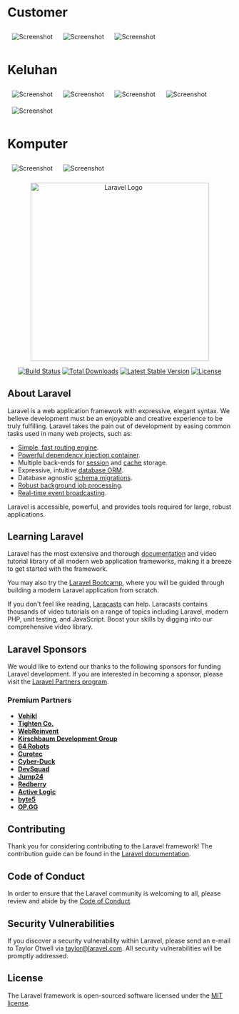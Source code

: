 
<h1>Customer</h1>
<p align="center">
  <div style="display: inline-block;">
    <img src="https://github.com/SeptiDwiCahyati/aplikasi-servicecomputer/blob/master/screenshot/costumer.png" alt="Screenshot" style="margin: 10px;">
    <img src="https://github.com/SeptiDwiCahyati/aplikasi-servicecomputer/blob/master/screenshot/costumer_edit.png" alt="Screenshot" style="margin: 10px;">
    <img src="https://github.com/SeptiDwiCahyati/aplikasi-servicecomputer/blob/master/screenshot/costumer_tambah.png" alt="Screenshot" style="margin: 10px;">
  </div>
</p>

<h1>Keluhan</h1>
<p align="center">
  <div style="display: inline-block;">
    <img src="https://github.com/SeptiDwiCahyati/aplikasi-servicecomputer/blob/master/screenshot/keluhan_1.png" alt="Screenshot" style="margin: 10px;">
    <img src="https://github.com/SeptiDwiCahyati/aplikasi-servicecomputer/blob/master/screenshot/keluhan_daftar.png" alt="Screenshot" style="margin: 10px;">
    <img src="https://github.com/SeptiDwiCahyati/aplikasi-servicecomputer/blob/master/screenshot/keluhan_edit.png" alt="Screenshot" style="margin: 10px;">
    <img src="https://github.com/SeptiDwiCahyati/aplikasi-servicecomputer/blob/master/screenshot/keluhan_konfirmasi.png" alt="Screenshot" style="margin: 10px;">
    <img src="https://github.com/SeptiDwiCahyati/aplikasi-servicecomputer/blob/master/screenshot/keluhan_tambah.png" alt="Screenshot" style="margin: 10px;">
  </div>
</p>

<h1>Komputer</h1>
<p align="center">
  <div style="display: inline-block;">
    <img src="https://github.com/SeptiDwiCahyati/aplikasi-servicecomputer/blob/master/screenshot/komputer_daftar.png" alt="Screenshot" style="margin: 10px;">
    <img src="https://github.com/SeptiDwiCahyati/aplikasi-servicecomputer/blob/master/screenshot/komputer_daftar.png" alt="Screenshot" style="margin: 10px;">
  </div>
</p>


<p align="center"><a href="https://laravel.com" target="_blank"><img src="https://raw.githubusercontent.com/laravel/art/master/logo-lockup/5%20SVG/2%20CMYK/1%20Full%20Color/laravel-logolockup-cmyk-red.svg" width="400" alt="Laravel Logo"></a></p>

<p align="center">
<a href="https://github.com/laravel/framework/actions"><img src="https://github.com/laravel/framework/workflows/tests/badge.svg" alt="Build Status"></a>
<a href="https://packagist.org/packages/laravel/framework"><img src="https://img.shields.io/packagist/dt/laravel/framework" alt="Total Downloads"></a>
<a href="https://packagist.org/packages/laravel/framework"><img src="https://img.shields.io/packagist/v/laravel/framework" alt="Latest Stable Version"></a>
<a href="https://packagist.org/packages/laravel/framework"><img src="https://img.shields.io/packagist/l/laravel/framework" alt="License"></a>
</p>

## About Laravel

Laravel is a web application framework with expressive, elegant syntax. We believe development must be an enjoyable and creative experience to be truly fulfilling. Laravel takes the pain out of development by easing common tasks used in many web projects, such as:

- [Simple, fast routing engine](https://laravel.com/docs/routing).
- [Powerful dependency injection container](https://laravel.com/docs/container).
- Multiple back-ends for [session](https://laravel.com/docs/session) and [cache](https://laravel.com/docs/cache) storage.
- Expressive, intuitive [database ORM](https://laravel.com/docs/eloquent).
- Database agnostic [schema migrations](https://laravel.com/docs/migrations).
- [Robust background job processing](https://laravel.com/docs/queues).
- [Real-time event broadcasting](https://laravel.com/docs/broadcasting).

Laravel is accessible, powerful, and provides tools required for large, robust applications.

## Learning Laravel

Laravel has the most extensive and thorough [documentation](https://laravel.com/docs) and video tutorial library of all modern web application frameworks, making it a breeze to get started with the framework.

You may also try the [Laravel Bootcamp](https://bootcamp.laravel.com), where you will be guided through building a modern Laravel application from scratch.

If you don't feel like reading, [Laracasts](https://laracasts.com) can help. Laracasts contains thousands of video tutorials on a range of topics including Laravel, modern PHP, unit testing, and JavaScript. Boost your skills by digging into our comprehensive video library.

## Laravel Sponsors

We would like to extend our thanks to the following sponsors for funding Laravel development. If you are interested in becoming a sponsor, please visit the [Laravel Partners program](https://partners.laravel.com).

### Premium Partners

- **[Vehikl](https://vehikl.com/)**
- **[Tighten Co.](https://tighten.co)**
- **[WebReinvent](https://webreinvent.com/)**
- **[Kirschbaum Development Group](https://kirschbaumdevelopment.com)**
- **[64 Robots](https://64robots.com)**
- **[Curotec](https://www.curotec.com/services/technologies/laravel/)**
- **[Cyber-Duck](https://cyber-duck.co.uk)**
- **[DevSquad](https://devsquad.com/hire-laravel-developers)**
- **[Jump24](https://jump24.co.uk)**
- **[Redberry](https://redberry.international/laravel/)**
- **[Active Logic](https://activelogic.com)**
- **[byte5](https://byte5.de)**
- **[OP.GG](https://op.gg)**

## Contributing

Thank you for considering contributing to the Laravel framework! The contribution guide can be found in the [Laravel documentation](https://laravel.com/docs/contributions).

## Code of Conduct

In order to ensure that the Laravel community is welcoming to all, please review and abide by the [Code of Conduct](https://laravel.com/docs/contributions#code-of-conduct).

## Security Vulnerabilities

If you discover a security vulnerability within Laravel, please send an e-mail to Taylor Otwell via [taylor@laravel.com](mailto:taylor@laravel.com). All security vulnerabilities will be promptly addressed.

## License

The Laravel framework is open-sourced software licensed under the [MIT license](https://opensource.org/licenses/MIT).
